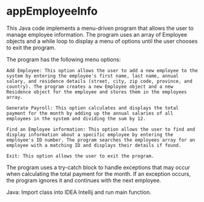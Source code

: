 # appEmployeeInfo
This Java code implements a menu-driven program that allows the user to manage employee information. The program uses an array of Employee objects and a while loop to display a menu of options until the user chooses to exit the program.

The program has the following menu options:

    Add Employee: This option allows the user to add a new employee to the system by entering the employee's first name, last name, annual salary, and residence details (street, city, zip code, province, and country). The program creates a new Employee object and a new Residence object for the employee and stores them in the employees array.

    Generate Payroll: This option calculates and displays the total payment for the month by adding up the annual salaries of all employees in the system and dividing the sum by 12.

    Find an Employee information: This option allows the user to find and display information about a specific employee by entering the employee's ID number. The program searches the employees array for an employee with a matching ID and displays their details if found.

    Exit: This option allows the user to exit the program.

The program uses a try-catch block to handle exceptions that may occur when calculating the total payment for the month. If an exception occurs, the program ignores it and continues with the next employee.

Java: Import class into IDEA Intellij and run main function.


